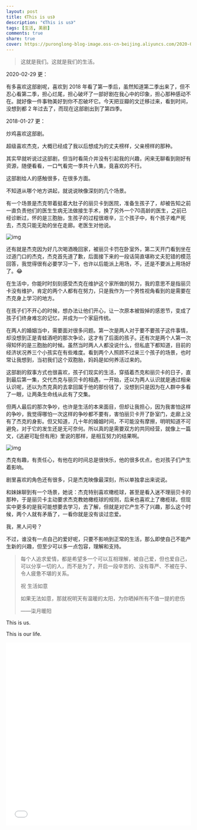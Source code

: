 ```yaml
---
layout: post
title: 《This is us》
description: "《This is us》"
tags: [生活, 美剧]
comments: true
share: true
cover: https://puronglong-blog-image.oss-cn-beijing.aliyuncs.com/2020-02-29-091345.jpg
---
```


> 这就是我们。这就是我们的生活。

<!-- more -->

2020-02-29 更：

有多喜欢这部剧呢，喜欢到 2018 年看了第一季后，虽然知道第二季出来了，但不忍心看第二季，担心烂尾，担心破坏了一部好剧在我心中的印象，担心那种感动不在。就好像一件事物美好到你不忍破坏它。今天把豆瓣的文迁移过来，看到时间，没想到都 2 年过去了，而现在这部剧出到了第四季。

2018-01-27 更：

炒鸡喜欢这部剧。

超级喜欢杰克，大概已经成了我以后想成为的丈夫榜样，父亲榜样的那种。

其实早就听说过这部剧，但当时看简介并没有引起我的兴趣，闲来无聊看到刚好有资源，随便看看，一口气看完一季共十八集，竟喜欢的不行。

这部剧给人的感触很多，在很多方面。

不知道从哪个地方讲起，就说说映像深刻的几个场景。

有一个场景是杰克带着挺着大肚子的丽贝卡到医院，准备生孩子了，却被告知之前一直负责他们的医生生病无法做接生手术，换了另外一个70高龄的医生，之前已经诊断过，怀的是三胞胎，生孩子的过程很艰辛，三个孩子中，有个孩子难产死去，杰克只能无助的坐在走廊。老医生对他说。

![img](https://puronglong-blog-image.oss-cn-beijing.aliyuncs.com/2020-02-29-091539.jpg)

还有就是杰克因为好几次喝酒晚回家，被丽贝卡罚在卧室外，第二天开门看到坐在过道门口的杰克，杰克首先道了歉，后面接下来的一段话简直堪称丈夫犯错的模范回答，我觉得很有必要学习一下，也许以后能派上用场，不，还是不要派上用场好了。😂

在生活中，你能时时刻刻感受杰克在维护这个家所做的努力，我的意思不是指丽贝卡没有维护，肯定的两个人都有在努力，只是我作为一个男性视角看到的是需要在杰克身上学习的地方。

在孩子们不开心的时候，想办法让他们开心，让一次原本被毁掉的感恩节，变成了孩子们终身难忘的记忆，并成为一个家庭传统。

在两人的婚姻当中，需要面对很多问题。第一次是两人对于要不要孩子这件事情，却没想到正是青蛙酒吧的那次争论，这才有了后面的孩子。还有次是两个人第一次得知怀的是三胞胎的时候。虽然当时两人人都没说什么，但私底下都知道，目前的经济状况养三个小孩实在有些难度。看到两个人照顾不过来三个孩子的场景，也时常让我想到，当初我们这个双胞胎，妈妈是如何养活过来的。

这部剧的叙事方式也很喜欢，孩子们现实的生活，穿插着杰克和丽贝卡的日子，直到最后第一集，交代杰克与丽贝卡的相遇，一开始，还以为两人认识就是通过相亲认识呢，还以为杰克真的去拿回属于他的那份钱了，没想到只是因为在人群中多看了一眼，让两条生命线从此有了交集。

但两人最后的那次争吵，也许是生活的本来面目，但却让我担心，因为我害怕这样的争吵，我觉得哪怕一次这样的争吵都不要有，害怕丽贝卡开了卧室门，走廊上没有了杰克的身影。但又知道，几十年的婚姻时间，不可能没有摩擦，明明知道不可避免，对于它的发生还是无可奈何。所以真的是需要双方的共同经营，就像上一篇文，《逃避可耻但有用》里说的那样，是相互努力的结果啊。

![img](https://puronglong-blog-image.oss-cn-beijing.aliyuncs.com/2020-02-29-122412.jpg)

杰克有趣，有责任心，有他在的时间总是很快乐，他的很多优点，也对孩子们产生着影响。

剧里喜欢的角色还有很多，只是杰克映像最深刻，所以单独拿出来说说。

和妹妹聊到有一个场景，她说：杰克特别喜欢橄榄球，甚至是看入迷不理丽贝卡的那种，于是丽贝卡主动要求杰克教她橄榄球的规则，后来也喜欢上了橄榄球。但现实中更多的是我可能想要去学习，去了解，但就是对它产生不了兴趣，那么这个时候，两个人就有矛盾了，一看你就是没有谈过恋爱。

我，黑人问号？

不过，谁没有一点自己的爱好呢，只要不影响到正常的生活，那么即使自己不能产生新的兴趣，但至少可以多一点包容，理解和支持。

> 每个人追求爱情，都是希望多一个可以互相理解，被自己爱，但也爱自己，可以分享一切的人，而不是为了，开启一段辛苦的、没有尊严、不被在乎、令人疲惫不堪的关系。
> 
> 祝 生活如意
> 
> 如果无法如意，那就祝明天有温暖的太阳，为你晒掉所有不值一提的悲伤
> 
> ——柒月暖阳

This is us.

This is our life.

<iframe src="//player.bilibili.com/player.html?aid=6808418&cid=11088517&page=1&high_quality=1&danmaku=0" scrolling="no" border="0" frameborder="no" framespacing="0" allowfullscreen="true"
width="100%" height="500"></iframe>
